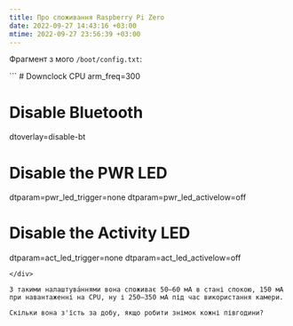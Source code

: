 ```yaml
---
title: Про споживання Raspberry Pi Zero
date: 2022-09-27 14:43:16 +03:00
mtime: 2022-09-27 23:56:39 +03:00
---
```


Фрагмент з мого `/boot/config.txt`:

<div lang="en" markdown=1>
```
# Downclock CPU
arm_freq=300

# Disable Bluetooth
dtoverlay=disable-bt

# Disable the PWR LED
dtparam=pwr_led_trigger=none
dtparam=pwr_led_activelow=off

# Disable the Activity LED
dtparam=act_led_trigger=none
dtparam=act_led_activelow=off
```
</div>

З такими налаштува́ннями вона споживає 50–60 мА в стані спокою, 150 мА при навантаженні на CPU, ну і 250–350 мА під час використання камери.

Скільки вона з'їсть за добу, якщо робити знімок кожні півгодини?
